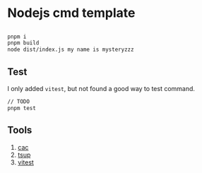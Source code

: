 # Nodejs cmd template


## 

```bash
pnpm i
pnpm build
node dist/index.js my name is mysteryzzz
```

## Test

I only added `vitest`, but not found a good way to test command.

```bash
// TODO
pnpm test
```

## Tools

1. [cac](https://www.npmjs.com/package/cac)
2. [tsup](https://www.npmjs.com/package/tsup)
3. [vitest](https://www.npmjs.com/package/vitest)
